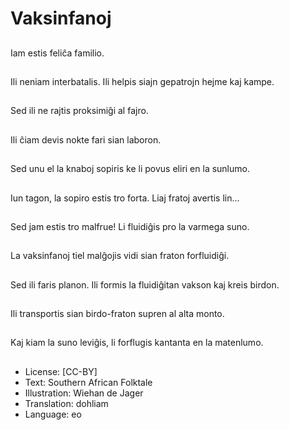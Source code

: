 # Vaksinfanoj

##
Iam estis feliĉa familio.

##
Ili neniam interbatalis. Ili helpis siajn gepatrojn hejme kaj kampe.

##
Sed ili ne rajtis proksimiĝi al fajro.

##
Ili ĉiam devis nokte fari sian laboron.

##
Sed unu el la knaboj sopiris ke li povus eliri en la sunlumo.

##
Iun tagon, la sopiro estis tro forta. Liaj fratoj avertis lin...

##
Sed jam estis tro malfrue! Li fluidiĝis pro la varmega suno.

##
La vaksinfanoj tiel malĝojis vidi sian fraton forfluidiĝi.

##
Sed ili faris planon. Ili formis la fluidiĝitan vakson kaj kreis birdon.

##
Ili transportis sian birdo-fraton supren al alta monto.

##
Kaj kiam la suno leviĝis, li forflugis kantanta en la matenlumo.

##
* License: [CC-BY]
* Text: Southern African Folktale
* Illustration: Wiehan de Jager
* Translation: dohliam
* Language: eo
